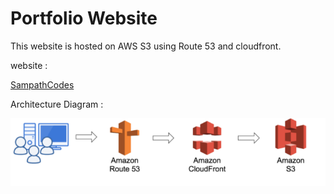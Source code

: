 # Portfolio Website

This website is hosted on AWS S3 using Route 53 and cloudfront.

website : 

[SampathCodes](https://sampathcodes.com)

Architecture Diagram :

![Architecture ](architecture.PNG)
